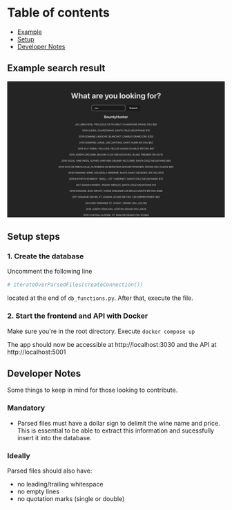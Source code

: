 # Table of contents

- [Example](#example-search-result)
- [Setup](#setup-steps)
- [Developer Notes](#developer-notes)

## Example search result

![Searching for "cru"](./project-pics/screenshot.png)

## Setup steps

### 1. Create the database

Uncomment the following line

```python
# iterateOverParsedFiles(createConnection())
```

located at the end of `db_functions.py`. After that, execute the file.

### 2. Start the frontend and API with Docker

Make sure you're in the root directory.
Execute `docker compose up`

The app should now be accessible at http://localhost:3030
and the API at http://localhost:5001

## Developer Notes

Some things to keep in mind for those looking to contribute.

### Mandatory

- Parsed files must have a dollar sign to delimit the wine name and price. This is essential to be able to extract this information and sucessfully insert it into the database.

### Ideally

Parsed files should also have:

- no leading/trailing whitespace
- no empty lines
- no quotation marks (single or double)
